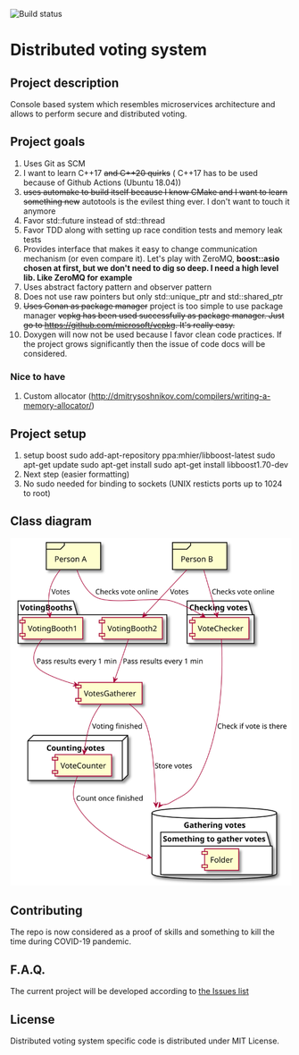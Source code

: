 ![Build status](https://github.com/AeolusTech/Distributed-voting-system/workflows/CI/badge.svg)




**Distributed voting system**
=============================

Project description
-------------------
Console based system which resembles microservices architecture and allows to perform secure and distributed voting.

Project goals
-------------

1. Uses Git as SCM
2. I want to learn C++17 ~~and C++20 quirks~~ ( C++17 has to be used because of Github Actions (Ubuntu 18.04))
3. ~~uses automake to build itself because I know CMake and I want to learn something new~~ autotools is the evilest thing ever. I don't want to touch it anymore
4. Favor std::future instead of std::thread
5. Favor TDD along with setting up race condition tests and memory leak tests
6. Provides interface that makes it easy to change communication mechanism (or even compare it). Let's play with ZeroMQ, **boost::asio chosen at first, but we don't need to dig so deep. I need a high level lib. Like ZeroMQ for example**
7. Uses abstract factory pattern and observer pattern
8. Does not use raw pointers but only std::unique_ptr and std::shared_ptr
9. ~~Uses Conan as package manager~~ project is too simple to use package manager ~~vcpkg has been used successfully as package manager. Just go to https://github.com/microsoft/vcpkg. It's really easy.~~
10. Doxygen will now not be used because I favor clean code practices. If the project grows significantly then the issue of code docs will be considered.



### Nice to have
1. Custom allocator (http://dmitrysoshnikov.com/compilers/writing-a-memory-allocator/)



Project setup
-------------

1. setup boost
sudo add-apt-repository ppa:mhier/libboost-latest
sudo apt-get update
sudo apt-get install
sudo apt-get install libboost1.70-dev
2. Next step (easier formatting)
3. No sudo needed for binding to sockets (UNIX resticts ports up to 1024 to root)

Class diagram
-------------
![General diagram](docs/architecture.svg)


Contributing
------------

The repo is now considered as a proof of skills and something to kill the time during COVID-19 pandemic.

F.A.Q.
------

The current project will be developed according to [the Issues list](https://github.com/AeolusTech/Distributed-voting-system/issues)

License
-------

Distributed voting system specific code is distributed under MIT License.
